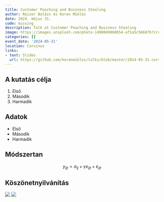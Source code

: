 ```yaml
---
title: Customer Poaching and Business Stealing
author: Reizer Balázs és Koren Miklós
date: 2024. május 31.
code: missing
description: Talk at Customer Poaching and Business Stealing
image: https://images.unsplash.com/photo-1498049860654-af1a5c566876?crop=entropy&cs=tinysrgb&fit=max&fm=jpg&ixid=M3w2ODAxOTV8MHwxfHJhbmRvbXx8fHx8fHx8fDE3MzI2NDM2MTV8&ixlib=rb-4.0.3&q=80&w=1080
categories: []
event_date: '2024-05-31'
location: Corvinus
links:
- text: Slides
  url: https://github.com/korenmiklos/talks/blob/master/2024-05-31-corvinus/README.pdf
---
```


## A kutatás célja
1. Első
2. Második
3. Harmadik

## Adatok
- Első
- Második
- Harmadik

## Módszertan
$$
y_{ijt} = \alpha_{ij} + \gamma x_{ijt} + \varepsilon_{ijt}
$$

## Köszönetnyilvánítás
![](logo-nkfih.png)
![](logo-erc.png)